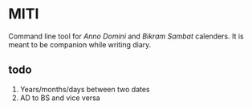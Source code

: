 <h1>MITI</h1>

<p>
  Command line tool for <i>Anno Domini</i> and <i>Bikram Sambat</i> calenders. It is meant to be companion while writing diary.
</p>

<h2>todo</h2>

<ol>
  <li>Years/months/days between two dates</li>
  <li>AD to BS and vice versa</li>
</ol>
